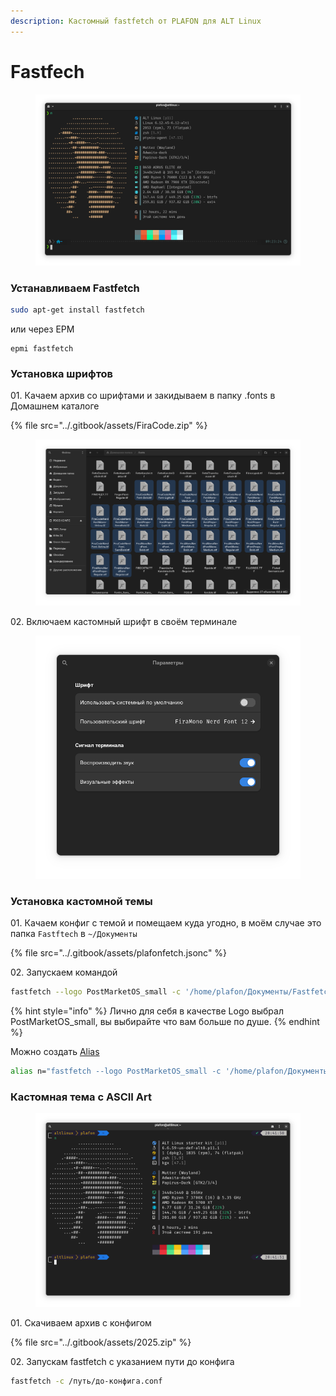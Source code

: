 ```yaml
---
description: Кастомный fastfetch oт PLAFON для ALT Linux
---
```


# Fastfech

<figure><img src="../.gitbook/assets/Снимок экрана от 2025-09-22 09-23-31.png" alt=""><figcaption></figcaption></figure>

### Устанавливаем Fastfetch <a href="#nastraivaem-neofetch" id="nastraivaem-neofetch"></a>

```bash
sudo apt-get install fastfetch
```

или через EPM

```
epmi fastfetch
```

### Установка шрифтов

01\. Качаем архив со шрифтами и закидываем в папку .fonts в Домашнем каталоге

{% file src="../.gitbook/assets/FiraCode.zip" %}

<figure><img src="../.gitbook/assets/Снимок экрана от 2024-08-09 09-04-25.png" alt=""><figcaption></figcaption></figure>

02\. Включаем кастомный шрифт в своём терминале

<figure><img src="../.gitbook/assets/Снимок экрана от 2024-08-09 09-05-33.png" alt=""><figcaption></figcaption></figure>

### Установка кастомной темы

01\. Качаем конфиг с темой и помещаем куда угодно, в моём случае это папка `Fastftech` в `~/Документы`

{% file src="../.gitbook/assets/plafonfetch.jsonc" %}

02\. Запускаем командой

```bash
fastfetch --logo PostMarketOS_small -c '/home/plafon/Документы/Fastfetch/plafonfetch.jsonc'
```

{% hint style="info" %}
Лично для себя в качестве Logo выбрал PostMarketOS\_small, вы выбирайте что вам больше по душе.
{% endhint %}

Можно создать [Alias](alias.md)

```bash
alias n="fastfetch --logo PostMarketOS_small -c '/home/plafon/Документы/Fastfetch/plafonfetch.jsonc'"
```

### Кастомная тема с ASCII Art

<figure><img src="../.gitbook/assets/Снимок экрана от 2025-01-11 20-41-57.png" alt=""><figcaption></figcaption></figure>

01\. Скачиваем архив с конфигом

{% file src="../.gitbook/assets/2025.zip" %}

02\. Запускам fastfetch с указанием пути до конфига

```bash
fastfetch -c /путь/до-конфига.conf
```
